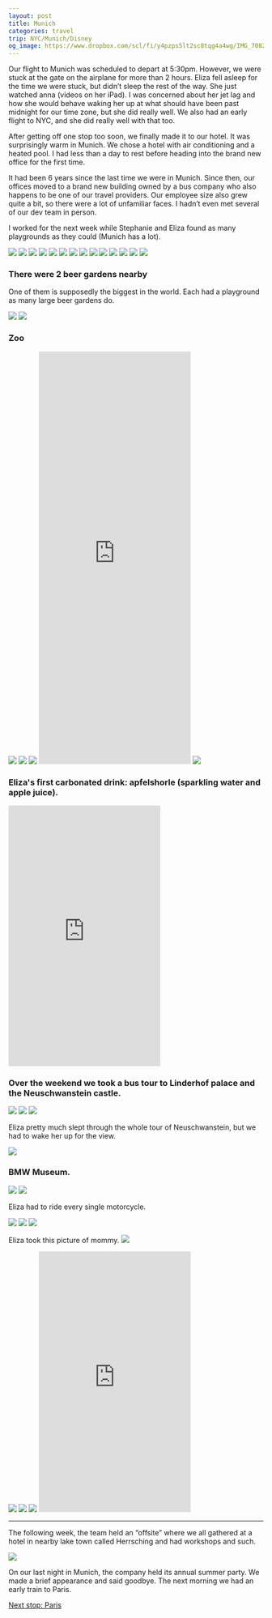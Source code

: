 ```yaml
---
layout: post
title: Munich
categories: travel
trip: NYC/Munich/Disney
og_image: https://www.dropbox.com/scl/fi/y4pzps5lt2sc8tqg4a4wg/IMG_7082.jpeg?rlkey=ps0q3vz395ncyz3irm8359pp6&st=m27od2gk&raw=1
---
```


Our flight to Munich was scheduled to depart at 5:30pm.
However, we were stuck at the gate on the airplane for more than 2 hours.
Eliza fell asleep for the time we were stuck, but didn’t sleep the rest of the way.
She just watched anna (videos on her iPad).
I was concerned about her jet lag and how she would behave waking her up at what should have been past midnight for our time zone, but she did really well.
We also had an early flight to NYC, and she did really well with that too.

After getting off one stop too soon, we finally made it to our hotel.
It was surprisingly warm in Munich.
We chose a hotel with air conditioning and a heated pool.
I had less than a day to rest before heading into the brand new office for the first time.

It had been 6 years since the last time we were in Munich.
Since then, our offices moved to a brand new building owned by a bus company who also happens to be one of our travel providers.
Our employee size also grew quite a bit, so there were a lot of unfamiliar faces.
I hadn’t even met several of our dev team in person.

I worked for the next week while Stephanie and Eliza found as many playgrounds as they could (Munich has a lot).

<img src="https://www.dropbox.com/scl/fi/00m5cg5edg3v2moh1y4bz/IMG_6890.jpeg?rlkey=qbsvquoavopwgeu9hv0q3fn2s&st=ocs2v2f5&raw=1">
<img src="https://www.dropbox.com/scl/fi/ewppxbyfkfl3vwi9rohji/IMG_6893.jpeg?rlkey=hc9pv1nlpxnc5x8ds587kh1ik&st=oqhjsu50&raw=1">
<img src="https://www.dropbox.com/scl/fi/kim4vqog8qo4hd3hogsfx/IMG_6898.jpeg?rlkey=xp3km5ov2q7tu632uv7x31pfb&st=6i36hikz&raw=1">
<img src="https://www.dropbox.com/scl/fi/6tjqp51wgy8q2k0jvqz3l/IMG_6916.jpeg?rlkey=wxsohuynvi2odo53x1k72wiz6&st=9wsiytzh&raw=1">
<img src="https://www.dropbox.com/scl/fi/25unbqs7yflhqnmq33x3c/IMG_6923.jpeg?rlkey=q02q37yd9aaibsynlhy89rdcq&st=bjgoqpww&raw=1">
<img src="https://www.dropbox.com/scl/fi/q45grt9tml2tziq7f3wpc/IMG_7073.jpeg?rlkey=xr5tiryuhue5134sht368h8ki&st=hi273269&raw=1">
<img src="https://www.dropbox.com/scl/fi/5ml4rc02kai2kkszqg5rk/IMG_7075.jpeg?rlkey=zhh2ho74yi1raifmp6dhjybcr&st=kk8s8ksw&raw=1">
<img src="https://www.dropbox.com/scl/fi/y4pzps5lt2sc8tqg4a4wg/IMG_7082.jpeg?rlkey=ps0q3vz395ncyz3irm8359pp6&st=m27od2gk&raw=1">
<img src="https://www.dropbox.com/scl/fi/2lhy6thtsz852yjomp3yp/IMG_7117.jpeg?rlkey=wfv1xeeb9tazirnmb3rnyfnb9&st=6rhab0tp&raw=1">
<img src="https://www.dropbox.com/scl/fi/77a3yymihowcdaji3iro2/IMG_7129.jpeg?rlkey=gnkuyikte6totrps0ck9d52af&st=dq221ns7&raw=1">
<img src="https://www.dropbox.com/scl/fi/6cat0qbzz4e2bfoh99ruk/IMG_7191.jpeg?rlkey=ntjkeax2yisg52omjok75jxyv&st=q25f8160&raw=1">
<img src="https://www.dropbox.com/scl/fi/atyf22qydccab3hd5vvx3/IMG_8800.jpeg?rlkey=yh59kxzg5axujpxpjty2c0r2c&st=xxskyi4n&raw=1">
<img src="https://www.dropbox.com/scl/fi/0nievpqzfwud5gf10fgy4/IMG_8831.jpeg?rlkey=6l69vpi8a5k9yza1v9aqnl8pw&st=s0cump39&raw=1">
<img src="https://www.dropbox.com/scl/fi/3wi18zuay5gy6j5zomx51/IMG_8843.jpeg?rlkey=37aif39o5p1r7lfg83ql4l9th&st=ntp311j3&raw=1">

### There were 2 beer gardens nearby

One of them is supposedly the biggest in the world.
Each had a playground as many large beer gardens do.

<img src="https://www.dropbox.com/scl/fi/86zg9qvm68wh7vk21vnxb/IMG_6863.jpeg?rlkey=s4jumntpfd10q449wqy302cad&st=dtpujayw&raw=1">
<img src="https://www.dropbox.com/scl/fi/0ji8gcbe22lloywsdttfa/IMG_6886.jpeg?rlkey=nok7hyxd9fhcpmjgsk6vcmlb3&st=xurgccpr&raw=1">

### Zoo

<img src="https://www.dropbox.com/scl/fi/3tvh8gbcmii1cj23a3g6d/IMG_6940.jpeg?rlkey=c33qyj0shx5jqui00bypqkqk4&st=2kgq5f8l&raw=1">
<img src="https://www.dropbox.com/scl/fi/iza8nnzon0r2rmtcmnqja/IMG_6968.jpeg?rlkey=z1nznrdpzlssiiwqf0otv95p6&st=w9vfe2qu&raw=1">
<img src="https://www.dropbox.com/scl/fi/s0cz296uzcfksf9ov7b3n/IMG_6950.jpeg?rlkey=hmi91ukdlmwzjgqwv9db3jgwo&st=9u7otk08&raw=1">
<iframe class="video" height="815" src="https://www.youtube.com/embed/cjz8rK7e96w?si=8Xc1dPp9IIjN5VKO" title="YouTube video player" frameborder="0" allow="accelerometer; autoplay; clipboard-write; encrypted-media; gyroscope; picture-in-picture; web-share" referrerpolicy="strict-origin-when-cross-origin" allowfullscreen></iframe>
<img src="https://www.dropbox.com/scl/fi/h8bc6xlml4lh5u1lwdatb/IMG_6986.jpeg?rlkey=6fw0djfndpmvhohycfqcibbwb&st=qfwx3ep1&raw=1">

### Eliza's first carbonated drink: apfelshorle (sparkling water and apple juice).

<iframe class="video" height="515" src="https://www.youtube.com/embed/wvi2NA9K9yg?si=kEtBfkkaXRvWavdl" title="YouTube video player" frameborder="0" allow="accelerometer; autoplay; clipboard-write; encrypted-media; gyroscope; picture-in-picture; web-share" referrerpolicy="strict-origin-when-cross-origin" allowfullscreen></iframe>

### Over the weekend we took a bus tour to Linderhof palace and the Neuschwanstein castle.

<img src="https://www.dropbox.com/scl/fi/pwlbxlo7wqgptf2gumuho/IMG_7008.jpeg?rlkey=n3vrmvte3me40vr43lo74j5zb&st=h30y7f9i&raw=1">
<img src="https://www.dropbox.com/scl/fi/jeh0xdl6cedoyaqa1lfsv/IMG_7020.jpeg?rlkey=u7dzj8qd8aqny0w7w3kh01uf6&st=mmo1ausf&raw=1">
<img src="https://www.dropbox.com/scl/fi/a0mo4c23hrdm1r5iyzxpd/IMG_7003.jpeg?rlkey=upjw6dw9ygwac6qidcuv9zvwf&st=0zxt8j34&raw=1">

Eliza pretty much slept through the whole tour of Neuschwanstein, but we had to wake her up for the view.

<img src="https://www.dropbox.com/scl/fi/sje4270at562oeojpfx3v/IMG_7032.jpeg?rlkey=9f8814pkb5r774g7pgi8latd0&st=mueybpqz&raw=1">

### BMW Museum.

<img src="https://www.dropbox.com/scl/fi/9tfmlltc4ncp5sxi2yfeo/IMG_7055.jpeg?rlkey=jvd967ufx6ocefupg8mzm112j&st=awg74h0v&raw=1">
<img src="https://www.dropbox.com/scl/fi/ifhtn0lbiui9voz2zlgrc/IMG_7056.jpeg?rlkey=u14a0kispa3zqs0ptwxxnoqog&st=sc2wjmf9&raw=1">

Eliza had to ride every single motorcycle.

<img src="https://www.dropbox.com/scl/fi/c3ykcvq1yxsknbnu857bk/IMG_7069.jpeg?rlkey=dqn0zv9k0dsdw4dmkt0mgi9yg&st=vqe8z4tc&raw=1">
<img src="https://www.dropbox.com/scl/fi/7sytcfvcqzhca08cag5i7/IMG_8816.jpeg?rlkey=l9qidbwxcefk25wp2u9uo9lnf&st=qfr0ghz2&raw=1">
<img src="https://www.dropbox.com/scl/fi/xdsx7zqmz5a42eg9e8p8t/IMG_8817.jpeg?rlkey=txeegcgxzea9aosvwpxt5yiwx&st=i3ppqjcu&raw=1">

Eliza took this picture of mommy.
<img src="https://www.dropbox.com/scl/fi/kh59qdughl1de2onyr0a9/IMG_8819.jpeg?rlkey=a1h7ood6kai7xqewze03hx15m&st=yvn7uejo&raw=1">

<img src="https://www.dropbox.com/scl/fi/6lqf3jnl0pgwzrq4mc6wi/IMG_8823.jpeg?rlkey=nj26cucd6yoz4yb7fky0daish&st=xg8fo8d5&raw=1">
<img src="https://www.dropbox.com/scl/fi/8bukxj7f1ip2ajb1ynn92/IMG_8824.jpeg?rlkey=0ti4hm9jhzgvyscivdnk0neid&st=040nz3df&raw=1">
<img src="https://www.dropbox.com/scl/fi/15o7fs09dfdqxq3ishtro/IMG_8829.jpeg?rlkey=y0tzy79zr36hxts9h0adiggg2&st=ny7g08dh&raw=1">

<iframe class="video" height="515" src="https://www.youtube.com/embed/nLu-9pJnz9Q?si=DUGJ6PqYtbmGTPPN" title="YouTube video player" frameborder="0" allow="accelerometer; autoplay; clipboard-write; encrypted-media; gyroscope; picture-in-picture; web-share" referrerpolicy="strict-origin-when-cross-origin" allowfullscreen></iframe>

---

The following week, the team held an “offsite” where we all gathered at a hotel in nearby lake town called Herrsching and had workshops and such.

<img src="https://www.dropbox.com/scl/fi/quyg1jllpvo31jeyvxc2q/IMG_8836.jpeg?rlkey=qecm4e5s7mpacn52vp8hq7slb&st=urzq427h&raw=1">

On our last night in Munich, the company held its annual summer party.
We made a brief appearance and said goodbye.
The next morning we had an early train to Paris.

<div class="d-grid gap-2">
  <a href="{% post_url 2025-06-28-paris %}" class="btn btn-primary">Next stop: Paris</a>
</div>

